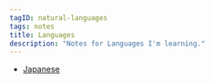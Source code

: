 ```yaml
---
tagID: natural-languages
tags: notes
title: Languages
description: "Notes for Languages I'm learning."
---
```


- [Japanese](japanese)
